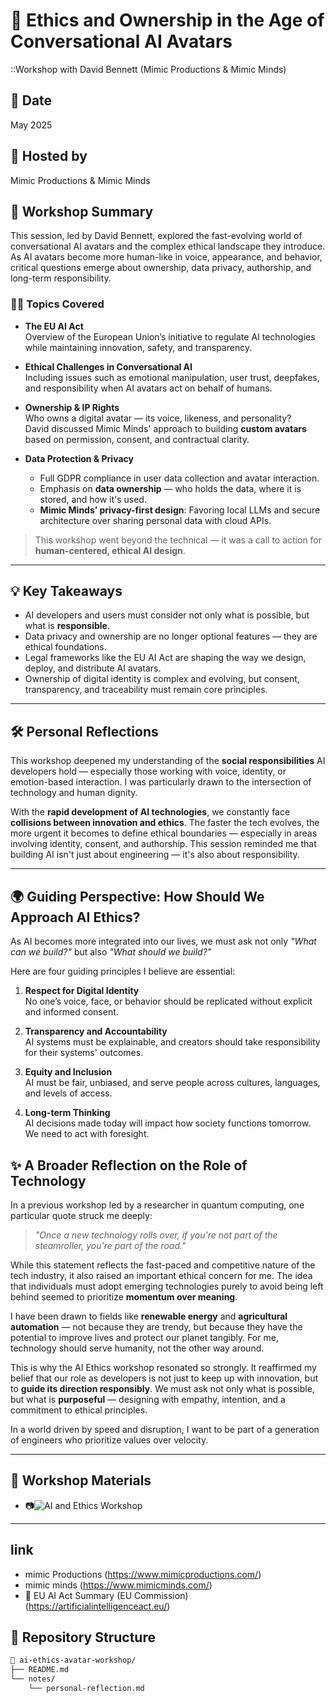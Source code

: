 
# 🧠 Ethics and Ownership in the Age of Conversational AI Avatars  
 ::Workshop with David Bennett (Mimic Productions & Mimic Minds)

## 📅 Date  
May 2025

## 🏫 Hosted by  
Mimic Productions & Mimic Minds

## 📍 Workshop Summary

This session, led by David Bennett, explored the fast-evolving world of conversational AI avatars and the complex ethical landscape they introduce. As AI avatars become more human-like in voice, appearance, and behavior, critical questions emerge about ownership, data privacy, authorship, and long-term responsibility.

### 🧑‍⚖️ Topics Covered

- **The EU AI Act**  
  Overview of the European Union’s initiative to regulate AI technologies while maintaining innovation, safety, and transparency.

- **Ethical Challenges in Conversational AI**  
  Including issues such as emotional manipulation, user trust, deepfakes, and responsibility when AI avatars act on behalf of humans.

- **Ownership & IP Rights**  
  Who owns a digital avatar — its voice, likeness, and personality?  
  David discussed Mimic Minds' approach to building **custom avatars** based on permission, consent, and contractual clarity.

- **Data Protection & Privacy**  
  - Full GDPR compliance in user data collection and avatar interaction.
  - Emphasis on **data ownership** — who holds the data, where it is stored, and how it's used.
  - **Mimic Minds’ privacy-first design**: Favoring local LLMs and secure architecture over sharing personal data with cloud APIs.

> This workshop went beyond the technical — it was a call to action for **human-centered, ethical AI design**.

---

## 💡 Key Takeaways

- AI developers and users must consider not only what is possible, but what is **responsible**.
- Data privacy and ownership are no longer optional features — they are ethical foundations.
- Legal frameworks like the EU AI Act are shaping the way we design, deploy, and distribute AI avatars.
- Ownership of digital identity is complex and evolving, but consent, transparency, and traceability must remain core principles.

---

## 🛠 Personal Reflections

This workshop deepened my understanding of the **social responsibilities** AI developers hold — especially those working with voice, identity, or emotion-based interaction. I was particularly drawn to the intersection of technology and human dignity.

With the **rapid development of AI technologies**, we constantly face **collisions between innovation and ethics**. The faster the tech evolves, the more urgent it becomes to define ethical boundaries — especially in areas involving identity, consent, and authorship. This session reminded me that building AI isn't just about engineering — it's also about responsibility.

---

## 🌍 Guiding Perspective: How Should We Approach AI Ethics?

As AI becomes more integrated into our lives, we must ask not only *"What can we build?"* but also *"What should we build?"*

Here are four guiding principles I believe are essential:

1. **Respect for Digital Identity**  
   No one’s voice, face, or behavior should be replicated without explicit and informed consent.

2. **Transparency and Accountability**  
   AI systems must be explainable, and creators should take responsibility for their systems' outcomes.

3. **Equity and Inclusion**  
   AI must be fair, unbiased, and serve people across cultures, languages, and levels of access.

4. **Long-term Thinking**  
   AI decisions made today will impact how society functions tomorrow. We need to act with foresight.

## ✨ A Broader Reflection on the Role of Technology

In a previous workshop led by a researcher in quantum computing, one particular quote struck me deeply:  
> *"Once a new technology rolls over, if you're not part of the steamroller, you're part of the road."*

While this statement reflects the fast-paced and competitive nature of the tech industry, it also raised an important ethical concern for me. The idea that individuals must adopt emerging technologies purely to avoid being left behind seemed to prioritize **momentum over meaning**.

I have been drawn to fields like **renewable energy** and **agricultural automation** — not because they are trendy, but because they have the potential to improve lives and protect our planet tangibly. For me, technology should serve humanity, not the other way around.

This is why the AI Ethics workshop resonated so strongly. It reaffirmed my belief that our role as developers is not just to keep up with innovation, but to **guide its direction responsibly**. We must ask not only what is possible, but what is **purposeful** — designing with empathy, intention, and a commitment to ethical principles.

In a world driven by speed and disruption, I want to be part of a generation of engineers who prioritize values over velocity.


---

## 📸 Workshop Materials 

- 📷![AI and Ethics Workshop](duales_studium/workshop-aiandethics.jpg)

---

## link
- mimic Productions (https://www.mimicproductions.com/)
- mimic minds (https://www.mimicminds.com/)
- 📘 EU AI Act Summary (EU Commission) (https://artificialintelligenceact.eu/)

## 📁 Repository Structure

```bash
📁 ai-ethics-avatar-workshop/
├── README.md
└── notes/
    └── personal-reflection.md
